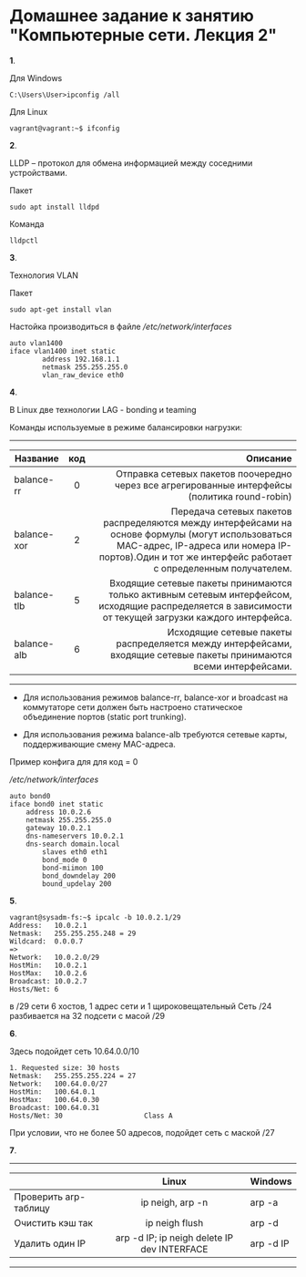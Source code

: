# Домашнее задание к занятию "Компьютерные сети. Лекция 2"
**1**.

Для Windows

```
C:\Users\User>ipconfig /all
``` 
Для Linux
```
vagrant@vagrant:~$ ifconfig
```


**2**.	

LLDP – протокол для обмена информацией между соседними устройствами.

Пакет
```
sudo apt install lldpd
```
Команда 
```
lldpctl
```


**3**.

Технология VLAN

Пакет
```
sudo apt-get install vlan
```
Настойка производиться в файле */etc/network/interfaces*
```
auto vlan1400
iface vlan1400 inet static
        address 192.168.1.1
        netmask 255.255.255.0
        vlan_raw_device eth0

```


**4**.

В Linux две технологии LAG - bonding и teaming

Команды используемые в режиме балансировки нагрузки:

 ---------
|Название       | код |Описание                    |
| ------------- |:---:| --------------------------:|
| balance-rr    | 0 | Отправка сетевых пакетов поочередно через все агрегированные интерфейсы (политика round-robin) |
| balance-xor     | 2      |   Передача сетевых пакетов распределяются между интерфейсами на основе формулы (могут использоваться MAC-адрес, IP-адреса или номера IP-портов).Один и тот же интерфейс работает с определенным получателем. |
| balance-tlb | 5      |    Входящие сетевые пакеты принимаются только активным сетевым интерфейсом, исходящие распределяется в зависимости от текущей загрузки каждого интерфейса. |
| balance-alb | 6      |   Исходящие сетевые пакеты распределяется между интерфейсами, входящие сетевые пакеты принимаются всеми интерфейсами. |
----------------------------

- Для использования режимов balance-rr, balance-xor и broadcast на коммутаторе сети должен быть настроено статическое объединение портов (static port trunking).

- Для использования режима balance-alb требуются сетевые карты, поддерживающие смену MAC-адреса.

Пример конфига для для код = 0

*/etc/network/interfaces*

```
auto bond0
iface bond0 inet static
    address 10.0.2.6
    netmask 255.255.255.0    
    gateway 10.0.2.1
    dns-nameservers 10.0.2.1
    dns-search domain.local
        slaves eth0 eth1
        bond_mode 0
        bond-miimon 100
        bond_downdelay 200
        bound_updelay 200
```




**5**.	

```
vagrant@sysadm-fs:~$ ipcalc -b 10.0.2.1/29
Address:   10.0.2.1
Netmask:   255.255.255.248 = 29
Wildcard:  0.0.0.7
=>
Network:   10.0.2.0/29
HostMin:   10.0.2.1
HostMax:   10.0.2.6
Broadcast: 10.0.2.7
Hosts/Net: 6
```
в /29 сети 6 хостов, 1 адрес сети и 1 щироковещательный
Сеть /24 разбивается на 32 подсети с масой /29

**6**.	

Здесь подойдет сеть 10.64.0.0/10

```
1. Requested size: 30 hosts
Netmask:   255.255.255.224 = 27
Network:   100.64.0.0/27
HostMin:   100.64.0.1
HostMax:   100.64.0.30
Broadcast: 100.64.0.31
Hosts/Net: 30                    Class A
```
При условии, что не более 50 адресов, подойдет сеть с маской /27

**7**.


 ---------
|| Linux |Windows                    |
| -------------------- |:--------------------:| :-----------------|
| Проверить arp-таблицу  |    ip neigh, arp -n      | arp -a |
| Очистить кэш так    | ip neigh flush      |   arp -d |
| Удалить один IP | arp -d IP; ip neigh delete IP dev INTERFACE      |    arp -d IP |

----------------------------
